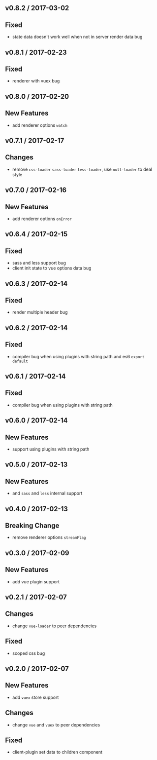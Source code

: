v0.8.2 / 2017-03-02
---
## Fixed
  * state data doesn't work well when not in server render data bug

v0.8.1 / 2017-02-23
---
## Fixed
  * renderer with vuex bug

v0.8.0 / 2017-02-20
---
## New Features
  * add renderer options `watch`

v0.7.1 / 2017-02-17
---
## Changes
  * remove `css-loader` `sass-loader` `less-loader`, use `null-loader` to deal style

v0.7.0 / 2017-02-16
---
## New Features
  * add renderer options `onError`

v0.6.4 / 2017-02-15
---
## Fixed
  * sass and less support bug
  * client init state to vue options data bug

v0.6.3 / 2017-02-14
---
## Fixed
  * render multiple header bug

v0.6.2 / 2017-02-14
---
## Fixed
  * compiler bug when using plugins with string path and es6 `export default`

v0.6.1 / 2017-02-14
---
## Fixed
  * compiler bug when using plugins with string path 

v0.6.0 / 2017-02-14
---
## New Features
  * support using plugins with string path

v0.5.0 / 2017-02-13
---
## New Features
  * and `sass` and `less` internal support

v0.4.0 / 2017-02-13
---
## Breaking Change
  * remove renderer options `streamFlag`

v0.3.0 / 2017-02-09
---
## New Features
  * add vue plugin support
 
v0.2.1 / 2017-02-07
---
## Changes
  * change `vue-loader` to peer dependencies

## Fixed
  * scoped css bug

v0.2.0 / 2017-02-07
---
## New Features
  * add `vuex` store support

## Changes
  * change `vue` and `vuex` to peer dependencies

## Fixed
  * client-plugin set data to children component